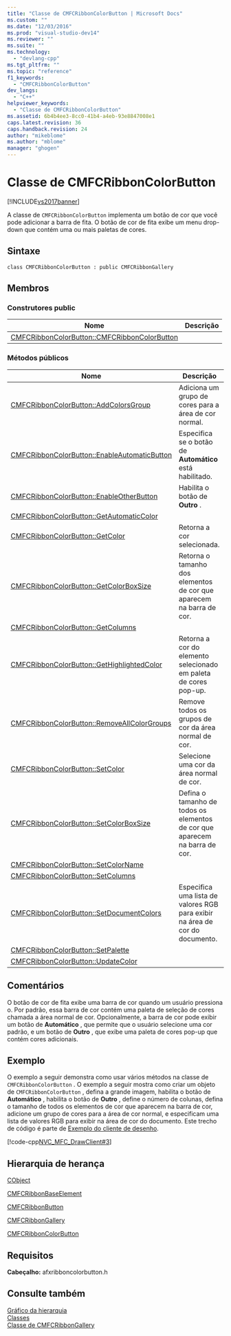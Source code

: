 ```yaml
---
title: "Classe de CMFCRibbonColorButton | Microsoft Docs"
ms.custom: ""
ms.date: "12/03/2016"
ms.prod: "visual-studio-dev14"
ms.reviewer: ""
ms.suite: ""
ms.technology: 
  - "devlang-cpp"
ms.tgt_pltfrm: ""
ms.topic: "reference"
f1_keywords: 
  - "CMFCRibbonColorButton"
dev_langs: 
  - "C++"
helpviewer_keywords: 
  - "Classe de CMFCRibbonColorButton"
ms.assetid: 6b4b4ee3-8cc0-41b4-a4eb-93e8847008e1
caps.latest.revision: 36
caps.handback.revision: 24
author: "mikeblome"
ms.author: "mblome"
manager: "ghogen"
---
```

# Classe de CMFCRibbonColorButton
[!INCLUDE[vs2017banner](../../assembler/inline/includes/vs2017banner.md)]

A classe de `CMFCRibbonColorButton` implementa um botão de cor que você pode adicionar a barra de fita.  O botão de cor de fita exibe um menu drop\-down que contém uma ou mais paletas de cores.  
  
## Sintaxe  
  
```  
class CMFCRibbonColorButton : public CMFCRibbonGallery  
```  
  
## Membros  
  
### Construtores public  
  
|Nome|Descrição|  
|----------|---------------|  
|[CMFCRibbonColorButton::CMFCRibbonColorButton](../Topic/CMFCRibbonColorButton::CMFCRibbonColorButton.md)||  
  
### Métodos públicos  
  
|Nome|Descrição|  
|----------|---------------|  
|[CMFCRibbonColorButton::AddColorsGroup](../Topic/CMFCRibbonColorButton::AddColorsGroup.md)|Adiciona um grupo de cores para a área de cor normal.|  
|[CMFCRibbonColorButton::EnableAutomaticButton](../Topic/CMFCRibbonColorButton::EnableAutomaticButton.md)|Especifica se o botão de **Automático** está habilitado.|  
|[CMFCRibbonColorButton::EnableOtherButton](../Topic/CMFCRibbonColorButton::EnableOtherButton.md)|Habilita o botão de **Outro** .|  
|[CMFCRibbonColorButton::GetAutomaticColor](../Topic/CMFCRibbonColorButton::GetAutomaticColor.md)||  
|[CMFCRibbonColorButton::GetColor](../Topic/CMFCRibbonColorButton::GetColor.md)|Retorna a cor selecionada.|  
|[CMFCRibbonColorButton::GetColorBoxSize](../Topic/CMFCRibbonColorButton::GetColorBoxSize.md)|Retorna o tamanho dos elementos de cor que aparecem na barra de cor.|  
|[CMFCRibbonColorButton::GetColumns](../Topic/CMFCRibbonColorButton::GetColumns.md)||  
|[CMFCRibbonColorButton::GetHighlightedColor](../Topic/CMFCRibbonColorButton::GetHighlightedColor.md)|Retorna a cor do elemento selecionado em paleta de cores pop\-up.|  
|[CMFCRibbonColorButton::RemoveAllColorGroups](../Topic/CMFCRibbonColorButton::RemoveAllColorGroups.md)|Remove todos os grupos de cor da área normal de cor.|  
|[CMFCRibbonColorButton::SetColor](../Topic/CMFCRibbonColorButton::SetColor.md)|Selecione uma cor da área normal de cor.|  
|[CMFCRibbonColorButton::SetColorBoxSize](../Topic/CMFCRibbonColorButton::SetColorBoxSize.md)|Defina o tamanho de todos os elementos de cor que aparecem na barra de cor.|  
|[CMFCRibbonColorButton::SetColorName](../Topic/CMFCRibbonColorButton::SetColorName.md)||  
|[CMFCRibbonColorButton::SetColumns](../Topic/CMFCRibbonColorButton::SetColumns.md)||  
|[CMFCRibbonColorButton::SetDocumentColors](../Topic/CMFCRibbonColorButton::SetDocumentColors.md)|Especifica uma lista de valores RGB para exibir na área de cor do documento.|  
|[CMFCRibbonColorButton::SetPalette](../Topic/CMFCRibbonColorButton::SetPalette.md)||  
|[CMFCRibbonColorButton::UpdateColor](../Topic/CMFCRibbonColorButton::UpdateColor.md)||  
  
## Comentários  
 O botão de cor de fita exibe uma barra de cor quando um usuário pressiona o.  Por padrão, essa barra de cor contém uma paleta de seleção de cores chamada a área normal de cor.  Opcionalmente, a barra de cor pode exibir um botão de **Automático** , que permite que o usuário selecione uma cor padrão, e um botão de **Outro** , que exibe uma paleta de cores pop\-up que contém cores adicionais.  
  
## Exemplo  
 O exemplo a seguir demonstra como usar vários métodos na classe de `CMFCRibbonColorButton` .  O exemplo a seguir mostra como criar um objeto de `CMFCRibbonColorButton` , defina a grande imagem, habilita o botão de **Automático** , habilita o botão de **Outro** , define o número de colunas, defina o tamanho de todos os elementos de cor que aparecem na barra de cor, adicione um grupo de cores para a área de cor normal, e especificam uma lista de valores RGB para exibir na área de cor do documento.  Este trecho de código é parte de [Exemplo do cliente de desenho](../../top/visual-cpp-samples.md).  
  
 [!code-cpp[NVC_MFC_DrawClient#3](../../mfc/reference/codesnippet/CPP/cmfcribboncolorbutton-class_1.cpp)]  
  
## Hierarquia de herança  
 [CObject](../Topic/CObject%20Class.md)  
  
 [CMFCRibbonBaseElement](../../mfc/reference/cmfcribbonbaseelement-class.md)  
  
 [CMFCRibbonButton](../../mfc/reference/cmfcribbonbutton-class.md)  
  
 [CMFCRibbonGallery](../../mfc/reference/cmfcribbongallery-class.md)  
  
 [CMFCRibbonColorButton](../../mfc/reference/cmfcribboncolorbutton-class.md)  
  
## Requisitos  
 **Cabeçalho:** afxribboncolorbutton.h  
  
## Consulte também  
 [Gráfico da hierarquia](../../mfc/hierarchy-chart.md)   
 [Classes](../Topic/MFC%20Classes.md)   
 [Classe de CMFCRibbonGallery](../../mfc/reference/cmfcribbongallery-class.md)